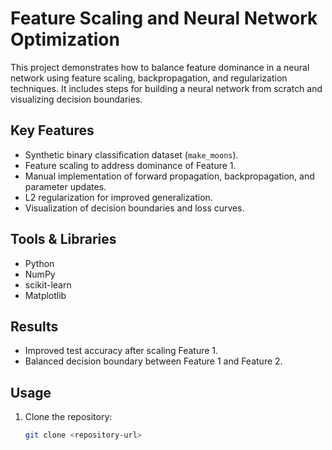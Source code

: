 # Feature Scaling and Neural Network Optimization

This project demonstrates how to balance feature dominance in a neural network using feature scaling, backpropagation, and regularization techniques. It includes steps for building a neural network from scratch and visualizing decision boundaries.

## Key Features
- Synthetic binary classification dataset (`make_moons`).
- Feature scaling to address dominance of Feature 1.
- Manual implementation of forward propagation, backpropagation, and parameter updates.
- L2 regularization for improved generalization.
- Visualization of decision boundaries and loss curves.

## Tools & Libraries
- Python
- NumPy
- scikit-learn
- Matplotlib

## Results
- Improved test accuracy after scaling Feature 1.
- Balanced decision boundary between Feature 1 and Feature 2.

## Usage
1. Clone the repository:
   ```bash
   git clone <repository-url>

